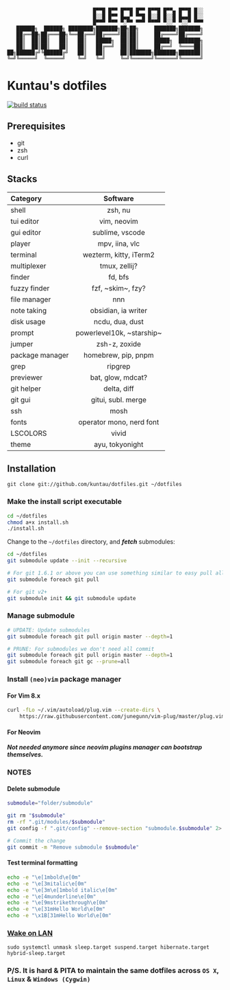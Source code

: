 
                                █▀▀█ █▀▀ █▀▀█ █▀▀ █▀▀█ █▀▀▄ █▀▀█ █░░ 
                                █░░█ █▀▀ █▄▄▀ ▀▀█ █░░█ █░░█ █▄▄█ █░░ 
                                █▀▀▀ ▀▀▀ ▀░▀▀ ▀▀▀ ▀▀▀▀ ▀░░▀ ▀░░▀ ▀▀▀
       ██████╗  ██████╗ ████████╗███████╗██╗██╗     ███████╗███████╗
       ██╔══██╗██╔═══██╗╚══██╔══╝██╔════╝██║██║     ██╔════╝██╔════╝
       ██║  ██║██║   ██║   ██║   █████╗  ██║██║     █████╗  ███████╗
       ██║  ██║██║   ██║   ██║   ██╔══╝  ██║██║     ██╔══╝  ╚════██║
    ██╗██████╔╝╚██████╔╝   ██║   ██║     ██║███████╗███████╗███████║
    ╚═╝╚═════╝  ╚═════╝    ╚═╝   ╚═╝     ╚═╝╚══════╝╚══════╝╚══════╝

# Kuntau's dotfiles

[![build status](https://img.shields.io/travis/kuntau/dotfiles.svg?style=flat-square)](https://travis-ci.org/kuntau/dotfiles)

## Prerequisites

- git
- zsh
- curl

## Stacks

| Category        | Software                 |
| :-------        | :---------:              |
| shell           | zsh, nu                  |
| tui editor      | vim, neovim              |
| gui editor      | sublime, vscode          |
| player          | mpv, iina, vlc           |
| terminal        | wezterm, kitty, iTerm2   |
| multiplexer     | tmux, zellij?            |
| finder          | fd, bfs                  |
| fuzzy finder    | fzf, ~skim~, fzy?        |
| file manager    | nnn                      |
| note taking     | obsidian, ia writer      |
| disk usage      | ncdu, dua, dust          |
| prompt          | powerlevel10k, ~starship~|
| jumper          | zsh-z, zoxide            |
| package manager | homebrew, pip, pnpm      |
| grep            | ripgrep                  |
| previewer       | bat, glow, mdcat?        |
| git helper      | delta, diff              |
| git gui         | gitui, subl. merge       |
| ssh             | mosh                     |
| fonts           | operator mono, nerd font |
| LSCOLORS        | vivid                    |
| theme           | ayu, tokyonight          |


## Installation

`git clone git://github.com/kuntau/dotfiles.git ~/dotfiles`

### Make the install script executable

```bash
cd ~/dotfiles
chmod a+x install.sh
./install.sh
```

Change to the `~/dotfiles` directory, and ***fetch*** submodules:

```bash
cd ~/dotfiles
git submodule update --init --recursive

# For git 1.6.1 or above you can use something similar to easy pull all submodule:
git submodule foreach git pull

# For git v2+
git submodule init && git submodule update

```

### Manage submodule

```bash
# UPDATE: Update submodules
git submodule foreach git pull origin master --depth=1

# PRUNE: For submodules we don't need all commit
git submodule foreach git pull origin master --depth=1
git submodule foreach git gc --prune=all
```

### Install `(neo)vim` package manager

#### For Vim 8.x

```bash
curl -fLo ~/.vim/autoload/plug.vim --create-dirs \
    https://raw.githubusercontent.com/junegunn/vim-plug/master/plug.vim
```

#### For Neovim

***Not needed anymore since neovim plugins manager can bootstrap themselves.***

### NOTES

#### Delete submodule

```bash
submodule="folder/submodule"

git rm "$submodule"
rm -rf ".git/modules/$submodule"
git config -f ".git/config" --remove-section "submodule.$submodule" 2> /dev/null

# Commit the change
git commit -m "Remove submodule $submodule"
```

#### Test terminal formatting

```bash
echo -e "\e[1mbold\e[0m"
echo -e "\e[3mitalic\e[0m"
echo -e "\e[3m\e[1mbold italic\e[0m"
echo -e "\e[4munderline\e[0m"
echo -e "\e[9mstrikethrough\e[0m"
echo -e "\e[31mHello World\e[0m"
echo -e "\x1B[31mHello World\e[0m"
```

### [Wake on LAN](https://www.techrepublic.com/article/how-to-enable-wake-on-lan-in-ubuntu-server-18-04)

`sudo systemctl unmask sleep.target suspend.target hibernate.target hybrid-sleep.target`

### P/S. It is hard & PITA to maintain the same dotfiles across `OS X`, `Linux` & `Windows (Cygwin)`
